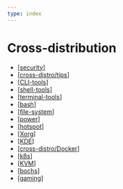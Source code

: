 ```yaml
---
type: index
---
```


# Cross-distribution

- [[security]]
- [[cross-distro/tips]]
- [[CLI-tools]]
- [[shell-tools]]
- [[terminal-tools]]
- [[bash]]
- [[file-system]]
- [[power]]
- [[hotspot]]
- [[Xorg]]
- [[KDE]]
- [[cross-distro/Docker]]
- [[k8s]]
- [[KVM]]
- [[bochs]]
- [[gaming]]

[//begin]: # "Autogenerated link references for markdown compatibility"
[security]: security.md "Security"
[cross-distro/tips]: tips.md "General Linux Usage Tips"
[CLI-tools]: CLI-tools.md "Commonly Used Command-line Tools"
[shell-tools]: shell-tools.md "Shell Related Tools"
[terminal-tools]: terminal-tools.md "Terminal Related Tools"
[bash]: bash.md "Bash Usage"
[file-system]: file-system.md "File Systems"
[power]: power.md "Power Management"
[hotspot]: hotspot.md "Create Hotspot on Linux"
[Xorg]: Xorg.md "X.Org"
[KDE]: KDE.md "KDE Plasma Tweak"
[cross-distro/Docker]: Docker.md "Docker Usage"
[k8s]: k8s.md "Kubernetes Usage"
[KVM]: KVM.md "Kernel-based Virtual Machine Usage"
[bochs]: bochs.md "bochs Usage"
[gaming]: gaming.md "Gaming on Linux"
[//end]: # "Autogenerated link references"

